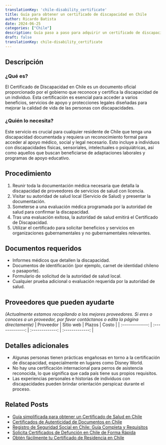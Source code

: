 ```yaml
---
translationKey: 'chile-disability_certificate'
title: Guía para obtener un certificado de discapacidad en Chile
author: Ricardo Batista
date: 2024-06-25
categories: ["Chile"]
description: Guía paso a paso para adquirir un certificado de discapacidad en Chile. Adaptada para residentes que necesitan apoyo especial.
draft: false
translationKey: chile-disability_certificate
---
```


## Descripción
### ¿Qué es?
El Certificado de Discapacidad en Chile es un documento oficial proporcionado por el gobierno que reconoce y certifica la discapacidad de un individuo. Esta certificación es esencial para acceder a varios beneficios, servicios de apoyo y protecciones legales diseñadas para mejorar la calidad de vida de las personas con discapacidades.

### ¿Quién lo necesita?
Este servicio es crucial para cualquier residente de Chile que tenga una discapacidad documentada y requiera un reconocimiento formal para acceder al apoyo médico, social y legal necesario. Esto incluye a individuos con discapacidades físicas, sensoriales, intelectuales o psiquiátricas, así como aquellos que buscan beneficiarse de adaptaciones laborales y programas de apoyo educativo.

## Procedimiento

1. Reunir toda la documentación médica necesaria que detalla la discapacidad de proveedores de servicios de salud con licencia.
2. Visitar su autoridad de salud local (Servicio de Salud) y presentar la documentación.
3. Someterse a una evaluación médica programada por la autoridad de salud para confirmar la discapacidad.
4. Tras una evaluación exitosa, la autoridad de salud emitirá el Certificado de Discapacidad.
5. Utilizar el certificado para solicitar beneficios y servicios en organizaciones gubernamentales y no gubernamentales relevantes.

## Documentos requeridos

- Informes médicos que detallen la discapacidad.
- Documentos de identificación (por ejemplo, carnet de identidad chileno o pasaporte).
- Formulario de solicitud de la autoridad de salud local.
- Cualquier prueba adicional o evaluación requerida por la autoridad de salud.

## Proveedores que pueden ayudarte
_(Actualmente estamos recopilando a los mejores proveedores. Si eres o conoces a un proveedor, por favor contáctanos o edita la página directamente)_
| Proveedor        |     Sitio web     |     Plazos    |       Costo      |
| :-------------: | :-------------: |  :-------------: | :-------------: |

## Detalles adicionales

- Algunas personas tienen prácticas engañosas en torno a la certificación de discapacidad, especialmente en lugares como Disney World.
- No hay una certificación internacional para perros de asistencia reconocida, lo que significa que cada país tiene sus propios requisitos.
- Las experiencias personales e historias de individuos con discapacidades pueden brindar orientación perspicaz durante el proceso.


## Related Posts

- [Guía simplificada para obtener un Certificado de Salud en Chile](https://tramitit.com/es/guides/chile/certificado_de_salud/)
- [Certificados de Autenticidad de Documentos en Chile](https://tramitit.com/es/guides/chile/certificado_de_autenticidad_de_documentos/)
- [Registro de Seguridad Social en Chile: Guía Completa y Requisitos](https://tramitit.com/es/guides/chile/inscripción_en_la_seguridad_social/)
- [Solicita Certificados de Defunción en Chile de Forma Rápida](https://tramitit.com/es/guides/chile/certificado_de_defunción/)
- [Obtén fácilmente tu Certificado de Residencia en Chile](https://tramitit.com/es/guides/chile/certificado_de_residencia/)